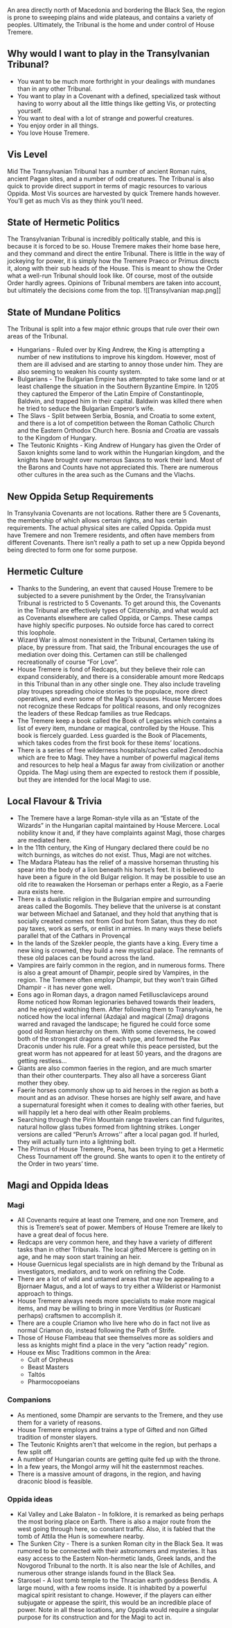 An area directly north of Macedonia and bordering the Black Sea, the region is prone to sweeping plains and wide plateaus, and contains a variety of peoples. Ultimately, the Tribunal is the home and under control of House Tremere.
## Why would I want to play in the Transylvanian Tribunal?
- You want to be much more forthright in your dealings with mundanes than in any other Tribunal.
- You want to play in a Covenant with a defined, specialized task without having to worry about all the little things like getting Vis, or protecting yourself.
- You want to deal with a lot of strange and powerful creatures.
- You enjoy order in all things.
- You love House Tremere.  
## Vis Level
Mid
The Transylvanian Tribunal has a number of ancient Roman ruins, ancient Pagan sites, and a number of odd creatures. The Tribunal is also quick to provide direct support in terms of magic resources to various Oppida. Most Vis sources are harvested by quick Tremere hands however. You’ll get as much Vis as they think you’ll need.
## State of Hermetic Politics
The Transylvanian Tribunal is incredibly politically stable, and this is because it is forced to be so. House Tremere makes their home base here, and they command and direct the entire Tribunal. There is little in the way of jockeying for power, it is simply how the Tremere Praeco or Primus directs it, along with their sub heads of the House. This is meant to show the Order what a well-run Tribunal should look like. Of course, most of the outside Order hardly agrees.
Opinions of Tribunal members are taken into account, but ultimately the decisions come from the top.
![[Transylvanian map.png]]
## State of Mundane Politics
The Tribunal is split into a few major ethnic groups that rule over their own areas of the Tribunal.
- Hungarians - Ruled over by King Andrew, the King is attempting a number of new institutions to improve his kingdom. However, most of them are ill advised and are starting to annoy those under him. They are also seeming to weaken his county system.
- Bulgarians - The Bulgarian Empire has attempted to take some land or at least challenge the situation in the Southern Byzantine Empire. In 1205 they captured the Emperor of the Latin Empire of Constantinople, Baldwin, and trapped him in their capital. Baldwin was killed there when he tried to seduce the Bulgarian Emperor’s wife.
- The Slavs - Split between Serbia, Bosnia, and Croatia to some extent, and there is a lot of competition between the Roman Catholic Church and the Eastern Orthodox Church here. Bosnia and Croatia are vassals to the Kingdom of Hungary.
- The Teutonic Knights - King Andrew of Hungary has given the Order of Saxon knights some land to work within the Hungarian kingdom, and the knights have brought over numerous Saxons to work their land. Most of the Barons and Counts have not appreciated this.
There are numerous other cultures in the area such as the Cumans and the Vlachs.
## New Oppida Setup Requirements
In Transylvania Covenants are not locations. Rather there are 5 Covenants, the membership of which allows certain rights, and has certain requirements. The actual physical sites are called Oppida. Oppida must have Tremere and non Tremere residents, and often have members from different Covenants.
There isn’t really a path to set up a new Oppida beyond being directed to form one for some purpose.
## Hermetic Culture
- Thanks to the Sundering, an event that caused House Tremere to be subjected to a severe punishment by the Order, the Transylvanian Tribunal is restricted to 5 Covenants. To get around this, the Covenants in the Tribunal are effectively types of Citizenship, and what would act as Covenants elsewhere are called Oppida, or Camps. These camps have highly specific purposes. No outside force has cared to correct this loophole.
- Wizard War is almost nonexistent in the Tribunal, Certamen taking its place, by pressure from. That said, the Tribunal encourages the use of mediation over doing this. Certamen can still be challenged recreationally of course “For Love”.
- House Tremere is fond of Redcaps, but they believe their role can expand considerably, and there is a considerable amount more Redcaps in this Tribunal than in any other single one. They also include traveling play troupes spreading choice stories to the populace, more direct operatives, and even some of the Magi’s spouses. House Mercere does not recognize these Redcaps for political reasons, and only recognizes the leaders of these Redcap families as true Redcaps.
- The Tremere keep a book called the Book of Legacies which contains a list of every item, mundane or magical, controlled by the House. This book is fiercely guarded. Less guarded is the Book of Placements, which takes codes from the first book for these items’ locations.
- There is a series of free wilderness hospitals/caches called Zenodochia which are free to Magi. They have a number of powerful magical items and resources to help heal a Magus far away from civilization or another Oppida. The Magi using them are expected to restock them if possible, but they are intended for the local Magi to use.
## Local Flavour & Trivia
- The Tremere have a large Roman-style villa as an “Estate of the Wizards” in the Hungarian capital maintained by House Mercere. Local nobility know it and, if they have complaints against Magi, those charges are mediated here.
- In the 11th century, the King of Hungary declared there could be no witch burnings, as witches do not exist. Thus, Magi are not witches.
- The Madara Plateau has the relief of a massive horseman thrusting his spear into the body of a lion beneath his horse’s feet. It is believed to have been a figure in the old Bulgar religion. It may be possible to use an old rite to reawaken the Horseman or perhaps enter a Regio, as a Faerie aura exists here.
- There is a dualistic religion in the Bulgarian empire and surrounding areas called the Bogomils. They believe that the universe is at constant war between Michael and Satanael, and they hold that anything that is socially created comes not from God but from Satan, thus they do not pay taxes, work as serfs, or enlist in armies. In many ways these beliefs parallel that of the Cathars in Provençal
- In the lands of the Szekler people, the giants have a king. Every time a new king is crowned, they build a new mystical palace. The remnants of these old palaces can be found across the land.
- Vampires are fairly common in the region, and in numerous forms. There is also a great amount of Dhampir, people sired by Vampires, in the region. The Tremere often employ Dhampir, but they won’t train Gifted Dhampir - it has never gone well.
- Eons ago in Roman days, a dragon named Fetillusclaviceps around Rome noticed how Roman legionaries behaved towards their leaders, and he enjoyed watching them. After following them to Transylvania, he noticed how the local infernal (Azdaja) and magical (Zmaj) dragons warred and ravaged the landscape; he figured he could force some good old Roman hierarchy on them. With some cleverness, he cowed both of the strongest dragons of each type, and formed the Pax Draconis under his rule. For a great while this peace persisted, but the great worm has not appeared for at least 50 years, and the dragons are getting restless…
- Giants are also common faeries in the region, and are much smarter than their other counterparts. They also all have a sorceress Giant mother they obey.
- Faerie horses commonly show up to aid heroes in the region as both a mount and as an advisor. These horses are highly self aware, and have a supernatural foresight when it comes to dealing with other faeries, but will happily let a hero deal with other Realm problems.
- Searching through the Pirin Mountain range travelers can find fulgurites, natural hollow glass tubes formed from lightning strikes. Longer versions are called “Perun’s Arrows'' after a local pagan god. If hurled, they will actually turn into a lightning bolt.
- The Primus of House Tremere, Poena, has been trying to get a Hermetic Chess Tournament off the ground. She wants to open it to the entirety of the Order in two years’ time.
## Magi and Oppida Ideas
### Magi
- All Covenants require at least one Tremere, and one non Tremere, and this is Tremere’s seat of power. Members of House Tremere are likely to have a great deal of focus here.
- Redcaps are very common here, and they have a variety of different tasks than in other Tribunals. The local gifted Mercere is getting on in age, and he may soon start training an heir.
- House Guernicus legal specialists are in high demand by the Tribunal as investigators, mediators, and to work on refining the Code.
- There are a lot of wild and untamed areas that may be appealing to a Bjornaer Magus, and a lot of ways to try either a Wilderist or Harmonist approach to things.
- House Tremere always needs more specialists to make more magical items, and may be willing to bring in more Verditius (or Rusticani perhaps) craftsmen to accomplish it.
- There are a couple Criamon who live here who do in fact not live as normal Criamon do, instead following the Path of Strife.
- Those of House Flambeau that see themselves more as soldiers and less as knights might find a place in the very “action ready” region.
- House ex Misc Traditions common in the Area:
	- Cult of Orpheus
	- Beast Masters
	- Taltós
	- Pharmocopoeians
### Companions
- As mentioned, some Dhampir are servants to the Tremere, and they use them for a variety of reasons.
- House Tremere employs and trains a type of Gifted and non Gifted tradition of monster slayers.
- The Teutonic Knights aren’t that welcome in the region, but perhaps a few split off.
- A number of Hungarian counts are getting quite fed up with the throne.
- In a few years, the Mongol army will hit the easternmost reaches.
- There is a massive amount of dragons, in the region, and having draconic blood is feasible.
### Oppida ideas
- Kal Valley and Lake Balaton - In folklore, it is remarked as being perhaps the most boring place on Earth. There is also a major route from the west going through here, so constant traffic. Also, it is fabled that the tomb of Attila the Hun is somewhere nearby.
- The Sunken City - There is a sunken Roman city in the Black Sea. It was rumored to be connected with their astronomers and mysteries. It has easy access to the Eastern Non-hermetic lands, Greek lands, and the Novgorod Tribunal to the north. It is also near the Isle of Achilles, and numerous other strange islands found in the Black Sea.
- Starosel - A lost tomb temple to the Thracian earth goddess Bendis. A large mound, with a few rooms inside. It is inhabited by a powerful magical spirit resistant to change. However, if the players can either subjugate or appease the spirit, this would be an incredible place of power.
Note in all these locations, any Oppida would require a singular purpose for its construction and for the Magi to act in.